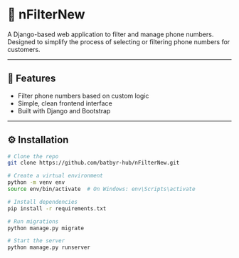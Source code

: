 # 📱 nFilterNew

A Django-based web application to filter and manage phone numbers. Designed to simplify the process of selecting or filtering phone numbers for customers.

---

## 🚀 Features
- Filter phone numbers based on custom logic
- Simple, clean frontend interface
- Built with Django and Bootstrap

---

## ⚙️ Installation

```bash
# Clone the repo
git clone https://github.com/batbyr-hub/nFilterNew.git

# Create a virtual environment
python -m venv env
source env/bin/activate  # On Windows: env\Scripts\activate

# Install dependencies
pip install -r requirements.txt

# Run migrations
python manage.py migrate

# Start the server
python manage.py runserver
